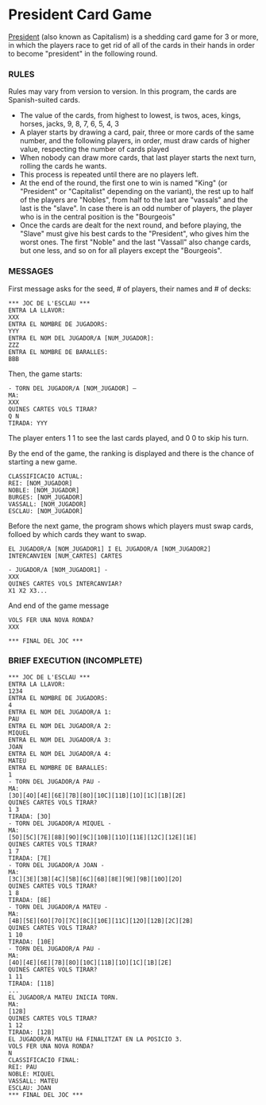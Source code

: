 # President Card Game
[President](https://en.wikipedia.org/wiki/President_(card_game)) (also known as Capitalism) is a shedding card game for 3 or more, in which the players race to get rid of all of the cards in their hands in order to become "president" in the following round.

### RULES
Rules may vary from version to version. In this program, the cards are Spanish-suited cards.
<ul>
<li> The value of the cards, from highest to lowest, is twos,
aces, kings, horses, jacks, 9, 8, 7, 6, 5, 4, 3
</li>
<li> A player starts by drawing a card, pair, three or more
cards of the same number, and the following
players, in order, must draw cards of higher value, respecting the number of cards played
</li>
<li> When nobody can draw more cards, that last player starts the next turn,
rolling the cards he wants.
</li>
<li> 
This process is repeated until there are no players left.
</li>
<li>
At the end of the round, the first one to win is named
"King" (or "President" or "Capitalist" depending on the variant), the rest
up to half of the players are "Nobles", from half to the
last are "vassals" and the last is the "slave". In case there is an odd number of players, the player who is in the
central position is the "Bourgeois"
</li>
<li> Once the cards are dealt for the next round, and before playing, the "Slave" must give his best
cards to the "President", who gives him the worst ones. The first
"Noble" and the last "Vassall" also change cards, but one
less, and so on for all players except the
"Bourgeois".
</li>
</ul>

### MESSAGES

First message asks for the seed, # of players, their names and # of decks:

```
*** JOC DE L'ESCLAU ***
ENTRA LA LLAVOR:
XXX
ENTRA EL NOMBRE DE JUGADORS:
YYY
ENTRA EL NOM DEL JUGADOR/A [NUM_JUGADOR]:
ZZZ
ENTRA EL NOMBRE DE BARALLES:
BBB
```

Then, the game starts:

```
- TORN DEL JUGADOR/A [NOM_JUGADOR] –
MA:
XXX
QUINES CARTES VOLS TIRAR?
Q N
TIRADA: YYY
```

The player enters 1 1 to see the last cards played, and 0 0 to skip his turn.

By the end of the game, the ranking is displayed and there is the chance of starting a new game.

```
CLASSIFICACIO ACTUAL:
REI: [NOM_JUGADOR]
NOBLE: [NOM_JUGADOR]
BURGES: [NOM_JUGADOR]
VASSALL: [NOM_JUGADOR]
ESCLAU: [NOM_JUGADOR]
```

Before the next game, the program shows which players must swap cards, folloed by which cards they want to swap.

```
EL JUGADOR/A [NOM_JUGADOR1] I EL JUGADOR/A [NOM_JUGADOR2]
INTERCANVIEN [NUM_CARTES] CARTES

- JUGADOR/A [NOM_JUGADOR1] -
XXX
QUINES CARTES VOLS INTERCANVIAR?
X1 X2 X3...
```

And end of the game message

```
VOLS FER UNA NOVA RONDA?
XXX

*** FINAL DEL JOC ***
```

### BRIEF EXECUTION (INCOMPLETE)

```
*** JOC DE L'ESCLAU ***
ENTRA LA LLAVOR:
1234
ENTRA EL NOMBRE DE JUGADORS:
4
ENTRA EL NOM DEL JUGADOR/A 1:
PAU
ENTRA EL NOM DEL JUGADOR/A 2:
MIQUEL
ENTRA EL NOM DEL JUGADOR/A 3:
JOAN
ENTRA EL NOM DEL JUGADOR/A 4:
MATEU
ENTRA EL NOMBRE DE BARALLES:
1
- TORN DEL JUGADOR/A PAU -
MA:
[3O][4O][4E][6E][7B][8O][10C][11B][1O][1C][1B][2E]
QUINES CARTES VOLS TIRAR?
1 3
TIRADA: [3O]
- TORN DEL JUGADOR/A MIQUEL -
MA:
[5O][5C][7E][8B][9O][9C][10B][11O][11E][12C][12E][1E]
QUINES CARTES VOLS TIRAR?
1 7
TIRADA: [7E]
- TORN DEL JUGADOR/A JOAN -
MA:
[3C][3E][3B][4C][5B][6C][6B][8E][9E][9B][10O][2O]
QUINES CARTES VOLS TIRAR?
1 8
TIRADA: [8E]
- TORN DEL JUGADOR/A MATEU -
MA:
[4B][5E][6O][7O][7C][8C][10E][11C][12O][12B][2C][2B]
QUINES CARTES VOLS TIRAR?
1 10
TIRADA: [10E]
- TORN DEL JUGADOR/A PAU -
MA:
[4O][4E][6E][7B][8O][10C][11B][1O][1C][1B][2E]
QUINES CARTES VOLS TIRAR?
1 11
TIRADA: [11B]
...
EL JUGADOR/A MATEU INICIA TORN.
MA:
[12B]
QUINES CARTES VOLS TIRAR?
1 12
TIRADA: [12B]
EL JUGADOR/A MATEU HA FINALITZAT EN LA POSICIO 3.
VOLS FER UNA NOVA RONDA?
N
CLASSIFICACIO FINAL:
REI: PAU
NOBLE: MIQUEL
VASSALL: MATEU
ESCLAU: JOAN
*** FINAL DEL JOC ***
```

